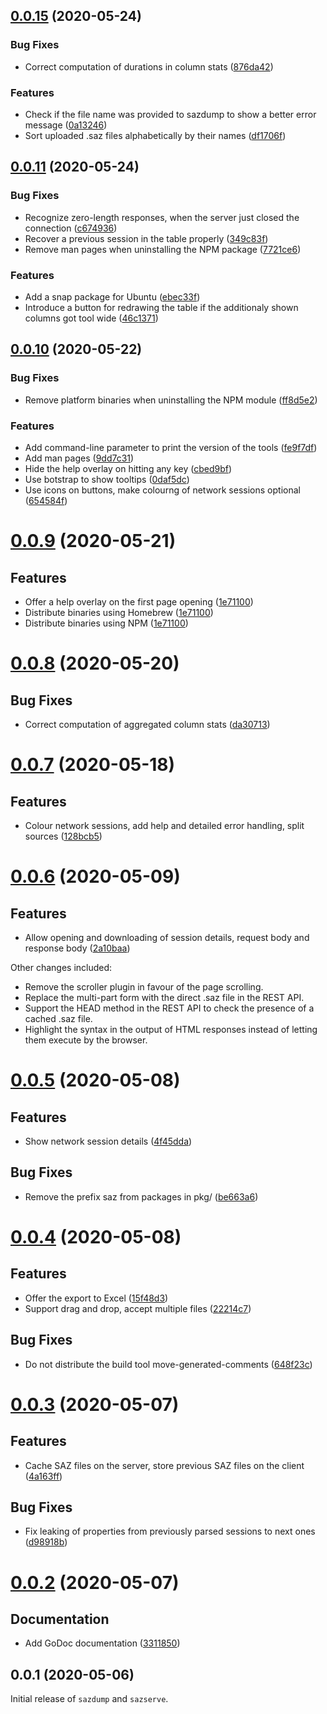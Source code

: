 ## [0.0.15](https://github.com/prantlf/saz-tools/compare/v0.0.14...v0.0.15) (2020-05-24)

### Bug Fixes

* Correct computation of durations in column stats ([876da42](https://github.com/prantlf/saz-tools/commit/876da42e96f9b547c6e2bd082a383ff5797bd0dc))

### Features

* Check if the file name was provided to sazdump to show a better error message ([0a13246](https://github.com/prantlf/saz-tools/commit/0a13246f15f3bfa2accf9c02de3d2f8c3dce6fce))
* Sort uploaded .saz files alphabetically by their names ([df1706f](https://github.com/prantlf/saz-tools/commit/df1706f95483a6058253211e32ea7afa948282b9))

## [0.0.11](https://github.com/prantlf/saz-tools/compare/v0.0.10...v0.0.11) (2020-05-24)

### Bug Fixes

* Recognize zero-length responses, when the server just closed the connection ([c674936](https://github.com/prantlf/saz-tools/commit/c67493603708552ff5f95db8820587b82ce898aa))
* Recover a previous session in the table properly ([349c83f](https://github.com/prantlf/saz-tools/commit/349c83f4f1cd65672fd4e1c5c9d1c7597046ba57))
* Remove man pages when uninstalling the NPM package ([7721ce6](https://github.com/prantlf/saz-tools/commit/7721ce6d12c0a8d73c127dbc7b4d31507481d2cd))

### Features

* Add a snap package for Ubuntu ([ebec33f](https://github.com/prantlf/saz-tools/commit/ebec33ff85704629eef6db3fd291220743acab23))
* Introduce a button for redrawing the table if the additionaly shown columns got tool wide ([46c1371](https://github.com/prantlf/saz-tools/commit/46c1371a83c164836cef47466080898def663ed9))

## [0.0.10](https://github.com/prantlf/saz-tools/compare/v0.0.9...v0.0.10) (2020-05-22)

### Bug Fixes

* Remove platform binaries when uninstalling the NPM module ([ff8d5e2](https://github.com/prantlf/saz-tools/commit/ff8d5e219d5e4733a157f302b109292efcd4680a))

### Features

* Add command-line parameter to print the version of the tools ([fe9f7df](https://github.com/prantlf/saz-tools/commit/fe9f7df4debbe61a96afc88ec894d0ae9c33d6c1))
* Add man pages ([9dd7c31](https://github.com/prantlf/saz-tools/commit/9dd7c31457c5282a4f95bb15743d5a6a0e764ea0))
* Hide the help overlay on hitting any key ([cbed9bf](https://github.com/prantlf/saz-tools/commit/cbed9bfcfa571ac3be3fd7a8de75d45df964355e))
* Use botstrap to show tooltips ([0daf5dc](https://github.com/prantlf/saz-tools/commit/0daf5dcaf8b8a08753e2e386a5bca32ccd2dada9))
* Use icons on buttons, make colourng of network sessions optional ([654584f](https://github.com/prantlf/saz-tools/commit/654584fea4ea9fb3eddb518ee8ebcf9863bdd810))

# [0.0.9](https://github.com/prantlf/saz-tools/compare/v0.0.8...v0.0.9) (2020-05-21)

## Features

* Offer a help overlay on the first page opening ([1e71100](https://github.com/prantlf/saz-tools/1e71100b2dcdabaa3e319d66923de46c265c2bcd))
* Distribute binaries using Homebrew ([1e71100](https://github.com/prantlf/saz-tools/876dc4bed3cbbbf87741e0a6ab5f64ee1f7fee2f))
* Distribute binaries using NPM ([1e71100](https://github.com/prantlf/saz-tools/24dde848167ee94828c8a0813c4873e5a0c8ad05))

# [0.0.8](https://github.com/prantlf/saz-tools/compare/v0.0.7...v0.0.8) (2020-05-20)

## Bug Fixes

* Correct computation of aggregated column stats ([da30713](https://github.com/prantlf/saz-tools/da30713688aa92358d79318e2881d6cfbad67a6a))

# [0.0.7](https://github.com/prantlf/saz-tools/compare/v0.0.6...v0.0.7) (2020-05-18)

## Features

* Colour network sessions, add help and detailed error handling, split sources ([128bcb5](https://github.com/prantlf/saz-tools/128bcb51c12272870959ff7678777fe718d49e10))

# [0.0.6](https://github.com/prantlf/saz-tools/compare/v0.0.5...v0.0.6) (2020-05-09)

## Features

* Allow opening and downloading of session details, request body and response body ([2a10baa](https://github.com/prantlf/saz-tools/2a10baaf831a4c80068f95b9609fb90481810c5))

Other changes included:

* Remove the scroller plugin in favour of the page scrolling.
* Replace the multi-part form with the direct .saz file in the REST API.
* Support the HEAD method in the REST API to check the presence of a cached .saz file.
* Highlight the syntax in the output of HTML responses instead of letting them execute by the browser.

# [0.0.5](https://github.com/prantlf/saz-tools/compare/v0.0.4...v0.0.5) (2020-05-08)

## Features

* Show network session details ([4f45dda](https://github.com/prantlf/saz-tools/4f45ddad8a9f2277371a615e8b19390b15e3f5fa))

## Bug Fixes

* Remove the prefix saz from packages in pkg/ ([be663a6](https://github.com/prantlf/saz-tools/be663a6d379c96f618142704698d008844348781))

# [0.0.4](https://github.com/prantlf/saz-tools/compare/v0.0.3...v0.0.4) (2020-05-08)

## Features

* Offer the export to Excel ([15f48d3](https://github.com/prantlf/saz-tools/15f48d34cc1c99ba86098dba1ca81f709091ff07))
* Support drag and drop, accept multiple files ([22214c7](https://github.com/prantlf/saz-tools/22214c7c32c37fac9dc3feea4620b696b1ae697b))

## Bug Fixes

* Do not distribute the build tool move-generated-comments ([648f23c](https://github.com/prantlf/saz-tools/648f23c4d917e5915907511db9d0b18176464f82))

# [0.0.3](https://github.com/prantlf/saz-tools/compare/v0.0.2...v0.0.3) (2020-05-07)

## Features

* Cache SAZ files on the server, store previous SAZ files on the client ([4a163ff](https://github.com/prantlf/saz-tools/4a163ff2a262b5ed664792e8412a31c64de0b041))

## Bug Fixes

* Fix leaking of properties from previously parsed sessions to next ones ([d98918b](https://github.com/prantlf/saz-tools/d98918b23365949c4a01d7c6ca03f667b6fc348d))

# [0.0.2](https://github.com/prantlf/saz-tools/compare/v0.0.1...v0.0.2) (2020-05-07)

## Documentation

* Add GoDoc documentation ([3311850](https://github.com/prantlf/saz-tools/331185019877e370cdb7ba69e5a640212a02d551))

## 0.0.1 (2020-05-06)

Initial release of `sazdump` and `sazserve`.
